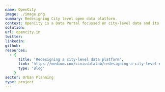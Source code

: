 ```yaml
---
name: OpenCity
image: ./image.png
summary: Redesigning City level open data platform.
context: OpenCity is a Data Portal focussed on city-level data and its usage.  The platform is for citizens and civil society to help bring visibility and transparency into local governance. Currently, there are 534 Datasets and 1323 Documents hosted on the platform and continuously growing covering cities like Bengaluru, Chennai etc. On average, there are over 60K users using the platform on a monthly basis.
solution:
url: opencity.in
twitter:
linkedin:
github:
resources:
  - {
      title: 'Redesigning a city-level data platform',
      link: 'https://medium.com/civicdatalab/redesigning-a-city-level-data-platform-73b08b4f9510',
      type: 'Blog'
    }
sector: Urban Planning
type: project
---
```

